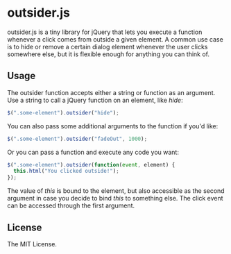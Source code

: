 # outsider.js

outsider.js is a tiny library for jQuery that lets you execute a 
function whenever a click comes from outside a given element. A common 
use case is to hide or remove a certain dialog element whenever the user 
clicks somewhere else, but it is flexible enough for anything you can 
think of.

## Usage

The outsider function accepts either a string or function as an 
argument. Use a string to call a jQuery function on an element, like 
_hide_:

``` javascript
$(".some-element").outsider("hide");
```

You can also pass some additional arguments to the function if you'd 
like:

``` javascript
$(".some-element").outsider("fadeOut", 1000);
```

Or you can pass a function and execute any code you want:

``` javascript
$(".some-element").outsider(function(event, element) {
  this.html("You clicked outside!");
});
```

The value of _this_ is bound to the element, but also accessible as the 
second argument in case you decide to bind _this_ to something else. The 
click event can be accessed through the first argument.

## License

The MIT License.
